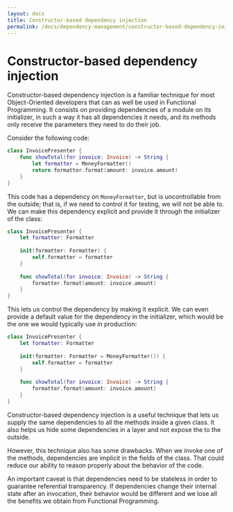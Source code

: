 ```yaml
---
layout: docs
title: Constructor-based dependency injection
permalink: /docs/dependency-management/constructor-based-dependency-injection/
---
```


# Constructor-based dependency injection
 
 Constructor-based dependency injection is a familiar technique for most Object-Oriented developers that can as well be used in Functional Programming. It consists on providing dependencies of a module on its initializer, in such a way it has all dependencies it needs, and its methods only receive the parameters they need to do their job.
 
 Consider the following code:

```swift
class InvoicePresenter {
    func showTotal(for invoice: Invoice) -> String {
        let formatter = MoneyFormatter()
        return formatter.format(amount: invoice.amount)
    }
}
```

 This code has a dependency on `MoneyFormatter`, but is uncontrollable from the outside; that is, if we need to control it for testing, we will not be able to. We can make this dependency explicit and provide it through the initializer of the class:

```swift
class InvoicePresenter {
    let formatter: Formatter
    
    init(formatter: Formatter) {
        self.formatter = formatter
    }
    
    func showTotal(for invoice: Invoice) -> String {
        formatter.format(amount: invoice.amount)
    }
}
```

 This lets us control the dependency by making it explicit. We can even provide a default value for the dependency in the initializer, which would be the one we would typically use in production:

```swift
class InvoicePresenter {
    let formatter: Formatter
    
    init(formatter: Formatter = MoneyFormatter()) {
        self.formatter = formatter
    }
    
    func showTotal(for invoice: Invoice) -> String {
        formatter.format(amount: invoice.amount)
    }
}
```

 Constructor-based dependency injection is a useful technique that lets us supply the same dependencies to all the methods inside a given class. It also helps us hide some dependencies in a layer and not expose the to the outside.
 
 However, this technique also has some drawbacks. When we invoke one of the methods, dependencies are implicit in the fields of the class. That could reduce our ability to reason properly about the behavior of the code.
 
 An important caveat is that dependencies need to be stateless in order to guarantee referential transparency. If dependencies change their internal state after an invocation, their behavior would be different and we lose all the benefits we obtain from Functional Programming.
